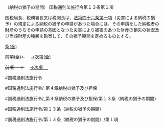 （納税の猶予の期間）
国税通則法施行令第１３条第１項

国税局長、税務署長又は税関長は、[法第四十六条第一項](国税通則法＿＿＿＿＿第４６条第１項)（災害による納税の猶予）の規定による納税の猶予の申請があつた場合には、その申請をした納税者の財産のうちその申請の基因となつた災害により被害のあつた財産の損失の状況及び当該財産の種類を勘案して、その猶予期間を定めるものとする。

[条(全)](国税通則法施行＿令＿第１３条_.md)

~~前項(全)←~~　  [→次項(全)](国税通則法施行＿令＿第１３条第２項_.md)

~~前項 　 ←~~　  [→次項 　 ](国税通則法施行＿令＿第１３条第２項.md)



#国税通則法施行令

#国税通則法施行令/_第４章納税の猶予及び担保

#国税通則法施行令/_第４章納税の猶予及び担保/第１３条（納税の猶予の期間）

#国税通則法施行令/第１３条（納税の猶予の期間）

#国税通則法施行令/第１３条（納税の猶予の期間）/第１項

